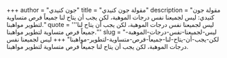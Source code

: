 +++
author = "جون كنيدي"
title = "مقولة جون كنيدي"
description = "مقولة جون كنيدي: ليس لجميعنا نفس درجات الموهبة، لكن يجب أن يتاح لنا جميعاً فرص متساوية لتطوير مواهبنا."
quote = '''ليس لجميعنا نفس درجات الموهبة، لكن يجب أن يتاح لنا جميعاً فرص متساوية لتطوير مواهبنا.'''
slug = "ليس-لجميعنا-نفس-درجات-الموهبة-لكن-يجب-أن-يتاح-لنا-جميعاً-فرص-متساوية-لتطوير-مواهبنا"
+++
ليس لجميعنا نفس درجات الموهبة، لكن يجب أن يتاح لنا جميعاً فرص متساوية لتطوير مواهبنا.
